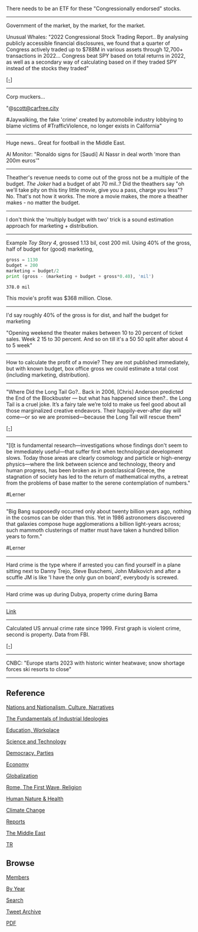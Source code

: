 
There needs to be an ETF for these "Congressionally endorsed" stocks.

---

Government of the market, by the market, for the market.

Unusual Whales: "2022 Congressional Stock Trading Report.. By
analysing publicly accessible financial disclosures, we found that a
quarter of Congress actively traded up to $788M in various assets
through 12,700+ transactions in 2022... Congress beat SPY based on
total returns in 2022, as well as a secondary way of calculating based
on if they traded SPY instead of the stocks they traded"

[[-]](https://unusualwhales.com/politics/article/congress-trading-report-2022)

---

Corp muckers...

"@scott@carfree.city

\#Jaywalking, the fake 'crime' created by automobile industry lobbying
to blame victims of #TrafficViolence, no longer exists in California"

---

Huge news.. Great for football in the Middle East.

Al Monitor: "Ronaldo signs for [Saudi] Al Nassr in deal worth 'more than
200m euros'"

---

Theather's revenue needs to come out of the gross not be a multiple of
the budget.  *The Joker* had a budget of abt 70 mil..?  Did the
theathers say "oh we'll take pity on this tiny little movie, give you
a pass, charge you less"? No. That's not how it works.  The more a
movie makes, the more a theather makes - no matter the budget.

---

I don't think the 'multiply budget with two' trick is a sound
estimation approach for marketing + distribution. 

---

Example *Toy Story 4*, grossed 1.13 bil, cost 200 mil. Using 40% of
the gross, half of budget for (good) marketing,

```python
gross = 1130
budget = 200
marketing = budget/2
print (gross - (marketing + budget + gross*0.40), 'mil')
```

```text
378.0 mil
```

This movie's profit was $368 million. Close.

---

I'd say roughly 40% of the gross is for dist, and half the budget for
marketing

"Opening weekend the theater makes between 10 to 20 percent of ticket
sales. Week 2 15 to 30 percent. And so on till it's a 50 50 split
after about 4 to 5 week"

---

How to calculate the profit of a movie? They are not published
immediately, but with known budget, box office gross we could estimate
a total cost (including marketing, distribution).

---

"Where Did the Long Tail Go?.. Back in 2006, [Chris] Anderson
predicted the End of the Blockbuster — but what has happened since
then?..  the Long Tail is a cruel joke. It’s a fairy tale we’re told
to make us feel good about all those marginalized creative
endeavors. Their happily-ever-after day will come—or so we are
promised—because the Long Tail will rescue them"

[[-]](https://tedgioia.substack.com/p/where-did-the-long-tail-go)

---

"[I]t is fundamental research—investigations whose findings don't seem
to be immediately useful—that suffer first when technological
development slows. Today those areas are clearly cosmology and
particle or high-energy physics—where the link between science and
technology, theory and human progress, has been broken as in
postclassical Greece, the stagnation of society has led to the return
of mathematical myths, a retreat from the problems of base matter to
the serene contemplation of numbers."

\#Lerner

---

"Big Bang supposedly occurred only about twenty billion years ago,
nothing in the cosmos can be older than this. Yet in 1986 astronomers
discovered that galaxies compose huge agglomerations a billion
light-years across; such mammoth clusterings of matter must have taken
a hundred billion years to form."

\#Lerner

---

Hard crime is the type where if arrested you can find yourself in a
plane sitting next to Danny Trejo, Steve Buschemi, John Malkovich and
after a scuffle JM is like 'I have the only gun on board', everybody
is screwed.

---

Hard crime was up during Dubya, property crime during Bama

---

[Link](tweets/2023/fbi_badge_1.jpg)

---

Calculated US annual crime rate since 1999. First graph is violent
crime, second is property. Data from FBI.

[[-]](2023/01/us-crime.html#fbi)

---

CNBC: "Europe starts 2023 with historic winter heatwave; snow shortage
forces ski resorts to close"

---

## Reference

[Nations and Nationalism, Culture, Narratives](2013/02/nations-and-nationalism.html)

[The Fundamentals of Industrial Ideologies](2011/04/fundamentals-of-industrial-ideologies.html)

[Education, Workplace](2017/09/education-workplace.html)

[Science and Technology](2018/09/science-technology.html)

[Democracy, Parties](2016/11/democracy.html)

[Economy](2018/05/economy.html)

[Globalization](2018/09/globalization.html)

[Rome, The First Wave, Religion](2017/12/rome.html)

[Human Nature & Health](2020/07/human-nature.html)

[Climate Change](2018/12/climate.html)

[Reports](2019/05/reports.html)

[The Middle East](2019/07/middleeast.html)

[TR](../tr)

## Browse

[Members](2022/08/members.html)

[By Year](years.html)

[Search](search.html)

[Tweet Archive](tweets/index.html)

[PDF](https://drive.google.com/uc?export=view&id=1FSi-1MnqXVq_PVTEXzzflwN8-7h92N_R)



